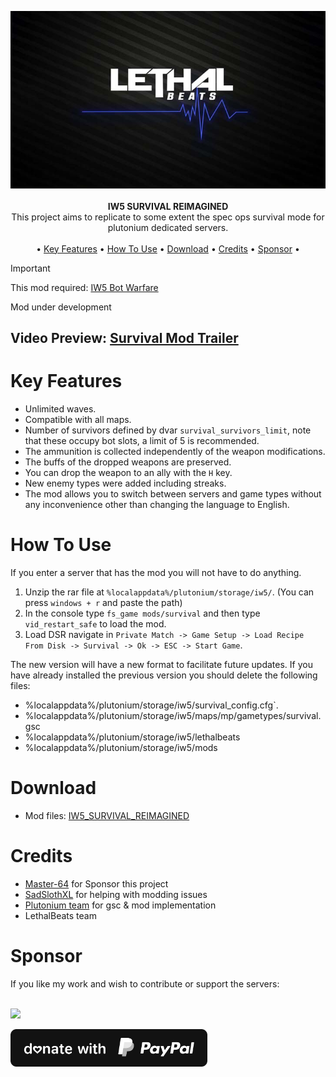 <p align="center">
  <img src="https://github.com/LastDemon99/LastDemon99/blob/main/Data/lb_logo.jpg">  
  <br><br>
  <b>IW5 SURVIVAL REIMAGINED</b><br>
  <a>This project aims to replicate to some extent the spec ops survival mode for plutonium dedicated servers.</a> 
  <br><br>
    • <a href="#key-features">Key Features</a> •  
  <a href="#how-to-use">How To Use</a> •
  <a href="#download">Download</a> •
  <a href="#credits">Credits</a> •
  <a href="#sponsor">Sponsor</a> •
</p>

> [!IMPORTANT]
> This mod required: [IW5 Bot Warfare](https://github.com/ineedbots/piw5_bot_warfare)
> 
> Mod under development
> 

## **Video Preview:** [Survival Mod Trailer](https://www.youtube.com/watch?v=dLZ6dSQqObk)

# <a name="key-features"></a>Key Features
- Unlimited waves.
- Compatible with all maps.
- Number of survivors defined by dvar `survival_survivors_limit`, note that these occupy bot slots, a limit of 5 is recommended.
- The ammunition is collected independently of the weapon modifications.
- The buffs of the dropped weapons are preserved.
- You can drop the weapon to an ally with the `H` key.
- New enemy types were added including streaks.
- The mod allows you to switch between servers and game types without any inconvenience other than changing the language to English.

# <a name="how-to-use"></a>How To Use
If you enter a server that has the mod you will not have to do anything.
1. Unzip the rar file at `%localappdata%/plutonium/storage/iw5/`. (You can press `windows + r` and paste the path)
2. In the console type `fs_game mods/survival` and then type `vid_restart_safe` to load the mod.
3. Load DSR navigate in `Private Match -> Game Setup -> Load Recipe From Disk -> Survival -> Ok -> ESC -> Start Game`.

The new version will have a new format to facilitate future updates. If you have already installed the previous version you should delete the following files:
- %localappdata%/plutonium/storage/iw5/survival_config.cfg`.
- %localappdata%/plutonium/storage/iw5/maps/mp/gametypes/survival.gsc
- %localappdata%/plutonium/storage/iw5/lethalbeats
- %localappdata%/plutonium/storage/iw5/mods

# <a name="download"></a>Download
- Mod files: [IW5_SURVIVAL_REIMAGINED](https://github.com/LastDemon99/IW5-Survival-Reimagined/releases/download/iw5-mp-survival-v3.0/IW5-Survival-Reimagined.rar)

# <a name="credits"></a>Credits
- [Master-64](https://github.com/Master-64) for Sponsor this project
- [SadSlothXL](https://github.com/SadSlothXL) for helping with modding issues 
- [Plutonium team](https://github.com/plutoniummod) for gsc & mod implementation
- LethalBeats team
  
# <a name="sponsor"></a>Sponsor
If you like my work and wish to contribute or support the servers:<br><br/>

<a href="https://ko-fi.com/lethalbeats"><img src="https://ko-fi.com/img/githubbutton_sm.svg" height="60"></a>

<a href="https://www.paypal.com/paypalme/lastdemon99/"><img src="https://github.com/LastDemon99/LastDemon99/blob/main/Data/paypal_dark.svg" height="60"></a>
